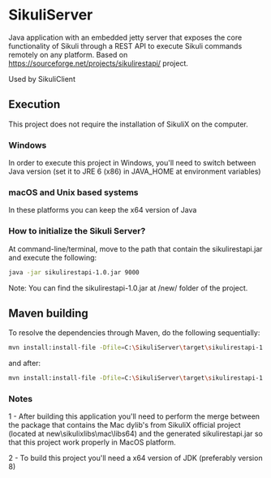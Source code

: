 # SikuliServer
Java application with an embedded jetty server that exposes the core functionality of Sikuli through a REST API to execute Sikuli commands remotely on any platform. Based on https://sourceforge.net/projects/sikulirestapi/ project.

Used by SikuliClient


## Execution
This project does not require the installation of SikuliX on the computer.

### Windows
In order to execute this project in Windows, you'll need to switch between Java version (set it to JRE 6 (x86) in JAVA_HOME at environment variables)
### macOS and Unix based systems
In these platforms you can keep the x64 version of Java

### How to initialize the Sikuli Server?
At command-line/terminal, move to the path that contain the sikulirestapi.jar and execute the following:

```bash
java -jar sikulirestapi-1.0.jar 9000
```

Note: You can find the sikulirestapi-1.0.jar at /new/ folder of the project.


## Maven building
To resolve the dependencies through Maven, do the following sequentially:

```bash
mvn install:install-file -Dfile=C:\SikuliServer\target\sikulirestapi-1.0.jar -DpomFile=C:\SikuliServer\target\com.googlecode.addjars.mojo.AddJarsMojo\pom.xml
```

and after:

```bash
mvn install:install-file -Dfile=C:\SikuliServer\target\sikulirestapi-1.0.jar -DpomFile=C:\SikuliServer\sikulirestapi-code\pom.xml
```


### Notes
1 - After building this application you'll need to perform the merge between the package that contains the Mac dylib's from SikuliX official project (located at new\sikulixlibs\mac\libs64\) and the generated sikulirestapi.jar so that this project work properly in MacOS platform.

2 - To build this project you'll need a x64 version of JDK (preferably version 8)
